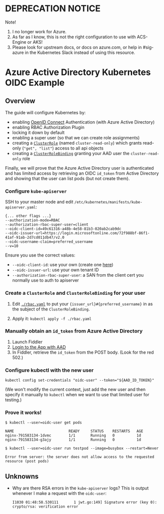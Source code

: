 # DEPRECATION NOTICE

Note!

1. I no longer work for Azure.
2. As far as I know, this is not the right configuration to use with ACS-Engine or AKS!
3. Please look for upstream docs, or docs on azure.com, or help in #sig-azure in the Kubernetes Slack instead of using this resource.

# Azure Active Directory Kubernetes OIDC Example

## Overview

The guide will configure Kubernetes by:
* enabling [OpenID Connect](http://openid.net/connect/) Authentication (with Azure Active Directory)
* enabling RBAC Authorization Plugin
* locking it down by default
* enabling a super user (so that we can create role assignments)
* creating a [`ClusterRole`](http://kubernetes.io/docs/admin/authorization/#rbac-mode) (named `cluster-read-only`) which grants read-only (`"get", "list"`) access to all api objects
* creating a [`ClusterRoleBinding`](http://kubernetes.io/docs/admin/authorization/#rbac-mode) granting your AAD user the `cluster-read-only` role

Finally, we will prove that the Azure Active Directory user is authenticated and has limited access by retrieving
an OIDC `id_token` from Active Directory and showing that the user can list pods (but not create them).


### Configure `kube-apiserver`

SSH to your master node and edit `/etc/kubernetes/manifests/kube-apiserver.yaml`:

```
{... other flags ...}
--authorization-mode=RBAC
--authorization-rbac-super-user=client
--oidc-client-id=49c61316-a48b-4e58-81b3-020ab2cab9dc
--oidc-issuer-url=https://login.microsoftonline.com/72f988bf-86f1-41af-91ab-2d7cd011db47/v2.0
--oidc-username-claim=preferred_username
--v=10
```

Ensure you use the correct values:
* `--oidc-client-id`: use your own (create one [here](https://apps.dev.microsoft.com))
* `--oidc-issuer-url`: use your own tenant ID
* `--authorization-rbac-super-user`: a SAN from the client cert you normally use to auth to apiserver

### Create a `ClusterRole` and `ClusterRoleBinding` for your user

1. Edit [`./rbac.yaml`](https://github.com/colemickens/azure-ad-k8s-oidc-example/blob/master/rbac.yaml) to put your `{issuer_url}#{preferred_username}` in as the
subject of the `ClusterRoleBinding`.

2. Apply it: `kubectl apply -f ./rbac.yaml`

### Manually obtain an `id_token` from Azure Active Directory

1. Launch Fiddler
2. [Login to the App with AAD](https://login.microsoftonline.com/common/oauth2/v2.0/authorize?client_id=49c61316-a48b-4e58-81b3-020ab2cab9dc&response_type=id_token&redirect_uri=http%3A%2F%2Flocalhost%2Fmyapp%2F&scope=openid%20profile%20email%20offline_access&response_mode=form_post&state=12345&nonce=678910)
3. In Fiddler, retrieve the `id_token` from the POST body. (Look for the red 502.)

### Configure kubectl with the new user

```
kubectl config set-credentials "oidc-user" --token="${AAD_ID_TOKEN}"
```

(We won't modify the current context, just add the new user and then specify
it manually to `kubectl` when we want to use that limited user for testing.)

### Prove it works!

```
$ kubectl --user=oidc-user get pods

NAME                         READY     STATUS    RESTARTS   AGE
nginx-791583134-1dvmc        1/1       Running   0          1d
nginx-791583134-g3ajy        1/1       Running   0          1d
```

```
$ kubectl --user=oidc-user run testpod --image=busybox --restart=Never

Error from server: the server does not allow access to the requested resource (post pods)
```
## Unknowns

* Why are there RSA errors in the `kube-apiserver` logs?
  This is output whenever I make a request with the `oidc-user`:
  ```
  I1030 01:48:58.530111       1 jwt.go:149] Signature error (key 0): crypto/rsa: verification error
  ```
